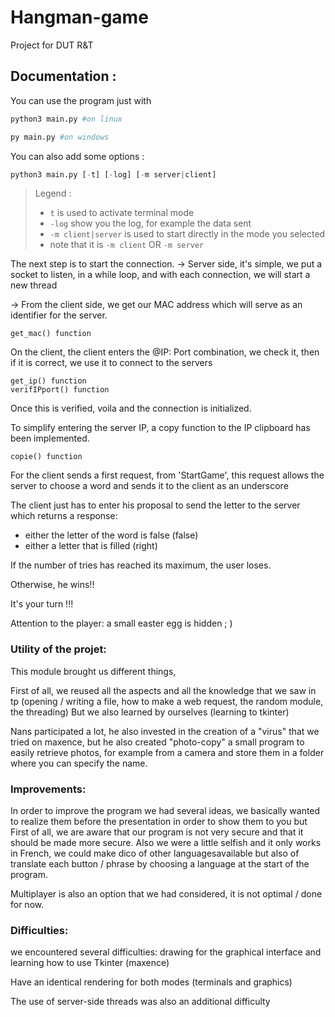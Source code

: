 # Hangman-game
Project for DUT R&T


## Documentation :

You can use the program just with
```python
python3 main.py #on linux

py main.py #on windows
```

You can also add some options :
```python
python3 main.py [-t] [-log] [-m server|client]
```
> Legend :
> - `t` is used to activate terminal mode
> - `-log` show you the log, for example the data sent
> - `-m client|server` is used to start directly in the mode you selected
> - note that it is `-m client` OR `-m server`

The next step is to start the connection.
-> Server side, it's simple, we put a socket to listen, in a while loop, and with each connection, we will start a new thread

-> From the client side, we get our MAC address which will serve as an identifier for the server. 
```
get_mac() function
```

On the client, the client enters the @IP: Port combination, we check it, then if it is correct, we use it to connect to the servers
```
get_ip() function
verifIPport() function
```

Once this is verified, voila and the connection is initialized.

To simplify entering the server IP, a copy function to the IP clipboard has been implemented.
```
copie() function
```

For the client sends a first request, from 'StartGame', this request allows the server to choose a word and sends it to the client as an underscore

The client just has to enter his proposal to send the letter to the server which returns a response:

- either the letter of the word is false (false)
- either a letter that is filled (right)

If the number of tries has reached its maximum, the user loses.

Otherwise, he wins!!

It's your turn !!!

Attention to the player: a small easter egg is hidden  ; )

### Utility of the projet:

This module brought us different things,

First of all, we reused all the aspects and all the knowledge that we saw in tp (opening / writing a file,
how to make a web request, the random module, the threading)
But we also learned by ourselves (learning to tkinter)

Nans participated a lot, he also invested in the creation of a "virus" that we tried on maxence, but he also created "photo-copy"
a small program to easily retrieve photos, for example from a camera and store them in a folder where you can specify the name.


### Improvements:

In order to improve the program we had several ideas, we basically wanted to realize them before the presentation in order to show them to you but
First of all, we are aware that our program is not very secure and that it should be made more secure.
Also we were a little selfish and it only works in French, we could make dico of other languages ​​available but also of
translate each button / phrase by choosing a language at the start of the program.

Multiplayer is also an option that we had considered, it is not optimal / done for now.

### Difficulties:
we encountered several difficulties:
  drawing for the graphical interface and learning how to use Tkinter (maxence)

Have an identical rendering for both modes (terminals and graphics)

The use of server-side threads was also an additional difficulty